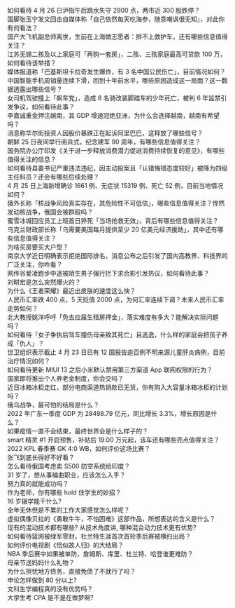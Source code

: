 如何看待  4 月 26 日沪指午后跳水失守 2900 点，两市近 300 股跌停？  
国脚张玉宁发文回击自媒体称「自己依然每天吃海参，随意嘲讽很无知」，对此你有何看法？  
国产大飞机副总师离世，生前在上海做志愿者：排不上救护车，还有哪些信息值得关注？  
江苏无锡二孩及以上家庭可「再购一套房」，二孩、三孩家庭最高可贷款 100 万，如何看待该举措？  
媒体报道称「巴基斯坦卡拉奇发生爆炸，有 3 名中国公民伤亡」，目前情况如何？  
中国智能手机周销量连续下滑，回到十年前水平，哪些原因造成这一局面？这一数据透露出哪些信号？  
女司机驾驶撞上「飙车党」，造成 8 名骑改装脚踏车的少年死亡，被判 6 年监禁引发争议，如何看待此事？  
李嘉诚重金押注越南，其 GDP 增速冠绝亚洲，为什么会选择越南，越南有希望吗？  
消息称华尔街投资人因股价暴跌正在起诉阿里巴巴，这释放了哪些信号？  
朝鲜 25 日夜间举行阅兵式，纪念建军 90 周年，有哪些信息值得关注？  
国务院办公厅印发《关于进一步释放消费潜力促进消费持续恢复的意见》，有哪些值得关注的信息？  
如何看待县委书记严重违法违纪，因主动投案且「认错悔错态度较好」被降为四级主任科员？还会有哪些后续处理？  
4 月 25 日上海新增确诊 1661 例、无症状 15319 例、死亡 52 例，目前当地情况如何？  
俄外长称「核战争风险真实存在，其危险性不可低估」，哪些信息值得关注？悍然发动核战争，俄国会被群殴吗？  
蜜雪冰城回应员工上班首日猝死「当场抢救无效」，背后有哪些信息值得关注？  
乌克兰财政部长称「乌需要美国每月提供至少 20 亿美元经济援助」，其中还有哪些信息值得关注？  
为啥买房要买大户型？  
南京大学近日明确表示拒绝国际排名，消息公布之后引发了国内高教界、科技界的广泛关注，你咋看？  
网传谷爱凌跑步中途被陌生男子强行拦下求合影引发热议，如何看待此事？  
刘畊宏是怎么突然爆火的？  
为什么《王者荣耀》最近出皮肤的速度这么快？  
人民币汇率跌 400 点，5 天贬值 2000 点，为何汇率连续下调？未来人民币汇率走势如何？  
北大教授姚洋呼吁「免去应届生租房押金」，落实难度有多大？能解决实际问题吗？  
如何看待「女子争执后驾车撞伤母亲致其死亡」且逃逸，什么样的家庭会把孩子养成「仇人」？  
世卫组织表示截止 4 月 23 日已有 12 国报告逾百例不明来源儿童肝炎病例，目前治疗情况如何？  
如何看待更新 MIUI 13 之后小米默认禁用第三方渠道 App 联网权限的行为？  
国家即将推出个人养老金制度，你会交吗？  
近日冰箱冰柜走红，部分电商渠道热销款已无货，你有购入大容量冰箱冰柜的计划吗？  
俄乌战争，最可怕的结局是什么？  
2022 年广东一季度 GDP 为 28498.79 亿元，同比增长 3.3%，增长原因是什么？  
如果疫情一直不会结束，最终世界会是什么样子的？  
smart 精灵 #1 开启预售，补贴后 19.00 万元起，该车还有哪些亮点值得关注？  
2022 KPL 春季赛 GK 4:0 WB，如何评价这场比赛？  
张飞到底长得好不好看？  
怎么看待俄国考虑卖 S500 防空系统给印度？  
31 岁了，想从事编曲职业，应该怎么入手？  
努力真的就能成功吗？  
作为老师，你有哪些 hold 住学生的妙招？  
16 岁辍学能干什么?  
全年无休但是不累的工作大家感觉怎么样呢？  
虚拟偶像贝拉的《勇敢牛牛，不怕困难》这部作品，所想表达的含义是什么？  
现有的混动技术都有哪些? 从技术角度讲, 哪种混合动力技术更有优势?  
如何看待篮网被绿军零封，杜兰特生涯首次首轮季后赛被横扫出局？  
如何评价电视剧《恰似故人归》的大结局？  
NBA 季后赛中如果被单防，詹姆斯、库里、杜兰特、哈登谁更难防？  
母亲节送妈妈什么礼物？  
为什么担忧地方债务，直接免债了不就行了吗？  
申论怎样做到 80 分以上?  
文科生学编程真的没有优势吗？  
大学生考 CPA 是不是在做梦啊?  

